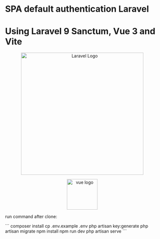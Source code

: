 # SPA default authentication Laravel 
# Using Laravel 9 Sanctum, Vue 3 and Vite

<p align="center">
<a href="https://laravel.com" target="_blank">
<img src="https://raw.githubusercontent.com/laravel/art/master/logo-lockup/5%20SVG/2%20CMYK/1%20Full%20Color/laravel-logolockup-cmyk-red.svg" width="400" alt="Laravel Logo"></a></p>

<p align="center">
<a href="https://ru.vuejs.org/v2/cookbook/editable-svg-icons.html" target="_blank">
<img src="https://upload.wikimedia.org/wikipedia/commons/9/95/Vue.js_Logo_2.svg" height="100" alt="vue logo">
</a>
</p>

<p>run command after clone:</p>
```
composer install
cp .env.example .env
php artisan key:generate
php artisan migrate
npm install
npm run dev
php artisan serve
```
